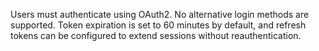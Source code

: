 Users must authenticate using OAuth2. No alternative login methods are supported. Token expiration is set to 60 minutes by default, and refresh tokens can be configured to extend sessions without reauthentication.
